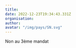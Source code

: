 ```yaml
---
title: 
date: 2022-12-23T19:34:43.331Z
organisation: 
author: 
avatar: "/img/pays/SN.svg"
---
```


Non au 3ème mandat